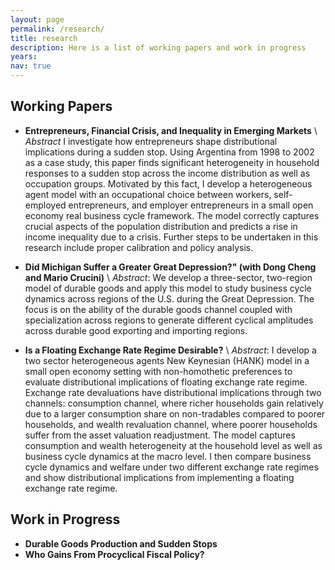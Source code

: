```yaml
---
layout: page
permalink: /research/
title: research
description: Here is a list of working papers and work in progress
years:
nav: true
---
```


## Working Papers
- **Entrepreneurs, Financial Crisis, and Inequality in Emerging Markets** \\
*Abstract* I investigate how entrepreneurs shape distributional implications during a sudden stop. Using Argentina from 1998 to 2002 as a 
case study, this paper finds significant heterogeneity in household responses to a sudden stop across the income distribution as well as 
occupation groups. Motivated by this fact, I develop a heterogeneous agent model with an occupational choice between workers, self-employed 
entrepreneurs, and employer entrepreneurs in a small open economy real business cycle framework. The model correctly captures crucial aspects 
of the population distribution and predicts a rise in income inequality due to a crisis. Further steps to be undertaken in this research 
include proper calibration and policy analysis. 

- **Did Michigan Suffer a Greater Great Depression?" (with Dong Cheng and Mario Crucini)** \\
*Abstract*: We develop a three-sector, two-region model of durable goods and apply this model to study business cycle dynamics across regions of the U.S. during the Great Depression. The focus is on the ability of the durable goods channel coupled with specialization across regions to generate different cyclical amplitudes across durable good exporting and importing regions.

- **Is a Floating Exchange Rate Regime Desirable?** \\
*Abstract*: I develop a two sector heterogeneous agents New Keynesian (HANK) model in a small open economy setting with non-homothetic preferences to evaluate distributional implications of floating exchange rate regime. Exchange rate devaluations have distributional implications through two channels: consumption channel, where richer households gain relatively due to a larger consumption share on non-tradables compared to poorer households, and wealth revaluation channel, where poorer households suffer from the asset valuation readjustment. The model captures consumption and wealth heterogeneity at the household level as well as business cycle dynamics at the macro level. I then compare business cycle dynamics and welfare under two different exchange rate regimes and show distributional implications from implementing a floating exchange rate regime.

## Work in Progress
- **Durable Goods Production and Sudden Stops**
- **Who Gains From Procyclical Fiscal Policy?**
